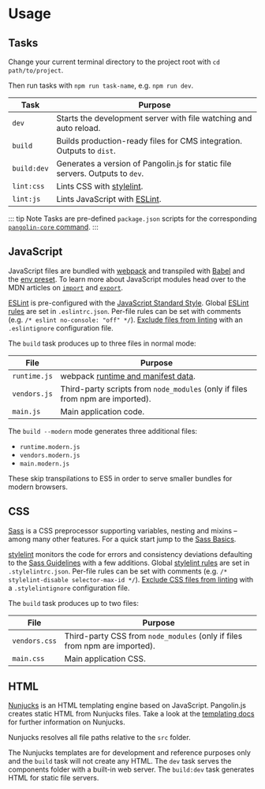 # Usage

## Tasks

Change your current terminal directory to the project root with `cd path/to/project`.

Then run tasks with `npm run task-name`, e.g. `npm run dev`.

| Task        | Purpose                                                                       |
|-------------|-------------------------------------------------------------------------------|
| `dev`       | Starts the development server with file watching and auto reload.             |
| `build`     | Builds production-ready files for CMS integration. Outputs to `dist`.         |
| `build:dev` | Generates a version of Pangolin.js for static file servers. Outputs to `dev`. |
| `lint:css`  | Lints CSS with [stylelint](https://stylelint.io).                             |
| `lint:js`   | Lints JavaScript with [ESLint](https://eslint.org).                           |

::: tip Note
Tasks are pre-defined `package.json` scripts for the corresponding
[`pangolin-core` command](pangolin-core.md).
:::

## JavaScript

JavaScript files are bundled with [webpack](https://webpack.js.org) and transpiled with [Babel](https://babeljs.io)
and the [env preset](https://babeljs.io/docs/en/babel-preset-env).
To learn more about JavaScript modules head over to the MDN articles on [`import`](https://developer.mozilla.org/de/docs/Web/JavaScript/Reference/Statements/import)
and [`export`](https://developer.mozilla.org/de/docs/Web/JavaScript/Reference/Statements/export).

[ESLint](http://eslint.org) is pre-configured with the [JavaScript Standard Style](https://standardjs.com).
Global [ESLint rules](http://eslint.org/docs/rules/) are set in `.eslintrc.json`.
Per-file rules can be set with comments (e.g. `/* eslint no-console: "off" */`).
[Exclude files from linting](http://eslint.org/docs/user-guide/configuring#ignoring-files-and-directories)
with an `.eslintignore` configuration file.

The `build` task produces up to three files in normal mode:

| File         | Purpose                                                                                 |
|--------------|-----------------------------------------------------------------------------------------|
| `runtime.js` | webpack [runtime and manifest data](https://webpack.js.org/concepts/manifest/#runtime). |
| `vendors.js` | Third-party scripts from `node_modules` (only if files from npm are imported).          |
| `main.js`    | Main application code.                                                                  |

The `build --modern` mode generates three additional files:

* `runtime.modern.js`
* `vendors.modern.js`
* `main.modern.js`

These skip transpilations to ES5 in order to serve smaller bundles for modern browsers.

## CSS

[Sass](http://sass-lang.com) is a CSS preprocessor supporting variables, nesting and mixins –
among many other features. For a quick start jump to the [Sass Basics](http://sass-lang.com/guide).

[stylelint](http://stylelint.io) monitors the code for errors and consistency deviations
 defaulting to the [Sass Guidelines](https://github.com/bjankord/stylelint-config-sass-guidelines)
with a few additions.
Global [stylelint rules](http://stylelint.io/user-guide/rules/) are set in `.stylelintrc.json`.
Per-file rules can be set with comments (e.g. `/* stylelint-disable selector-max-id */`).
[Exclude CSS files from linting](http://stylelint.io/user-guide/configuration/#stylelintignore)
with a `.stylelintignore` configuration file.

The `build` task produces up to two files:

| File          | Purpose                                                                    |
|---------------|----------------------------------------------------------------------------|
| `vendors.css` | Third-party CSS from `node_modules` (only if files from npm are imported). |
| `main.css`    | Main application CSS.                                                      |

## HTML

[Nunjucks](https://mozilla.github.io/nunjucks/) is an HTML templating engine
based on JavaScript. Pangolin.js creates static HTML from Nunjucks files.
Take a look at the [templating docs](https://mozilla.github.io/nunjucks/templating.html)
for further information on Nunjucks.

Nunjucks resolves all file paths relative to the `src` folder.

The Nunjucks templates are for development and reference purposes only and the `build` task
will not create any HTML. The `dev` task serves the components folder with a built-in web server.
The `build:dev` task generates HTML for static file servers.

